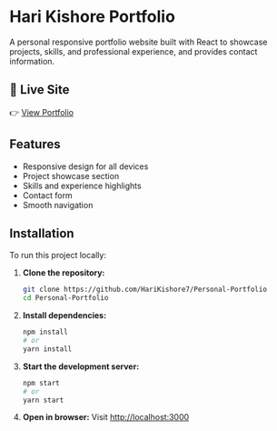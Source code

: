 # Hari Kishore Portfolio

A personal responsive portfolio website built with React to showcase projects, skills, and professional experience, and provides contact information.


## 🚀 Live Site

👉 [View Portfolio](https://harikishoreportfolio.vercel.app/)


## Features

- Responsive design for all devices
- Project showcase section
- Skills and experience highlights
- Contact form
- Smooth navigation

## Installation

To run this project locally:

1. **Clone the repository:**
   ```bash
   git clone https://github.com/HariKishore7/Personal-Portfolio
   cd Personal-Portfolio
   ```

2. **Install dependencies:**
   ```bash
   npm install
   # or
   yarn install
   ```

3. **Start the development server:**
   ```bash
   npm start
   # or
   yarn start
   ```

4. **Open in browser:**
   Visit [http://localhost:3000](http://localhost:3000)
